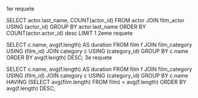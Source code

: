 1er requete

SELECT actor.last_name, COUNT(actor_id)
FROM actor
JOIN film_actor USING (actor_id) 
GROUP BY actor.last_name
ORDER BY COUNT(actor.actor_id) desc 
LIMIT 1
2eme requete

SELECT c.name, avg(f.length) AS duration 
FROM film f
JOIN film_category USING (film_id) 
JOIN category c USING (category_id) 
GROUP BY c.name
ORDER BY avg(f.length) DESC;
3e requete

SELECT c.name, avg(f.length) AS duration 
FROM film f
JOIN film_category USING (film_id) 
JOIN category c USING (category_id) 
GROUP BY c.name
HAVING (SELECT avg(film.length) FROM film) < avg(f.length)
ORDER BY avg(f.length) DESC;
